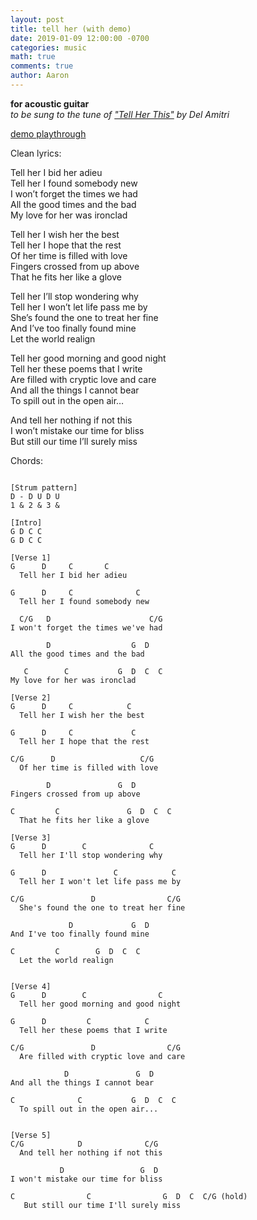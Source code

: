 ```yaml
---
layout: post
title: tell her (with demo)
date: 2019-01-09 12:00:00 -0700
categories: music 
math: true
comments: true
author: Aaron
---
```


**for acoustic guitar**  
*to be sung to the tune of ["Tell Her This"](https://www.youtube.com/watch?v=0we7NqFH_Zw) by Del Amitri*  

[demo playthrough](https://drive.google.com/file/d/1fcxMovZlpaXXxJlLjMnYmBOXUj4EPtgA/view?usp=sharing)  

Clean lyrics:

Tell her I bid her adieu  
Tell her I found somebody new  
I won’t forget the times we had  
All the good times and the bad  
My love for her was ironclad  

Tell her I wish her the best  
Tell her I hope that the rest  
Of her time is filled with love  
Fingers crossed from up above  
That he fits her like a glove  

Tell her I’ll stop wondering why  
Tell her I won’t let life pass me by  
She’s found the one to treat her fine  
And I’ve too finally found mine  
Let the world realign  

Tell her good morning and good night  
Tell her these poems that I write  
Are filled with cryptic love and care  
And all the things I cannot bear  
To spill out in the open air…  

And tell her nothing if not this  
I won’t mistake our time for bliss  
But still our time I’ll surely miss  


Chords:
~~~

[Strum pattern]  
D - D U D U  
1 & 2 & 3 &  

[Intro]
G D C C  
G D C C  

[Verse 1]
G      D     C       C  
  Tell her I bid her adieu  

G      D     C              C  
  Tell her I found somebody new  

  C/G   D                      C/G  
I won't forget the times we've had  

        D                  G  D  
All the good times and the bad  

   C        C           G  D  C  C  
My love for her was ironclad  

[Verse 2]
G      D     C            C  
  Tell her I wish her the best  

G      D     C             C  
  Tell her I hope that the rest  

C/G      D                   C/G  
  Of her time is filled with love  

        D               G  D  
Fingers crossed from up above  

C         C               G  D  C  C  
  That he fits her like a glove  

[Verse 3]
G      D        C              C  
  Tell her I'll stop wondering why  

G      D               C            C  
  Tell her I won't let life pass me by  

C/G               D                C/G  
  She's found the one to treat her fine  

             D             G  D  
And I've too finally found mine  

C         C        G  D  C  C  
  Let the world realign  


[Verse 4]
G      D        C                C  
  Tell her good morning and good night  

G      D         C            C  
  Tell her these poems that I write  

C/G               D                C/G  
  Are filled with cryptic love and care  

            D               G  D  
And all the things I cannot bear  

C              C           G  D  C  C  
  To spill out in the open air...  


[Verse 5]
C/G            D              C/G  
  And tell her nothing if not this  

           D                 G  D  
I won't mistake our time for bliss  

C                C                G  D  C  C/G (hold)
   But still our time I'll surely miss
~~~
